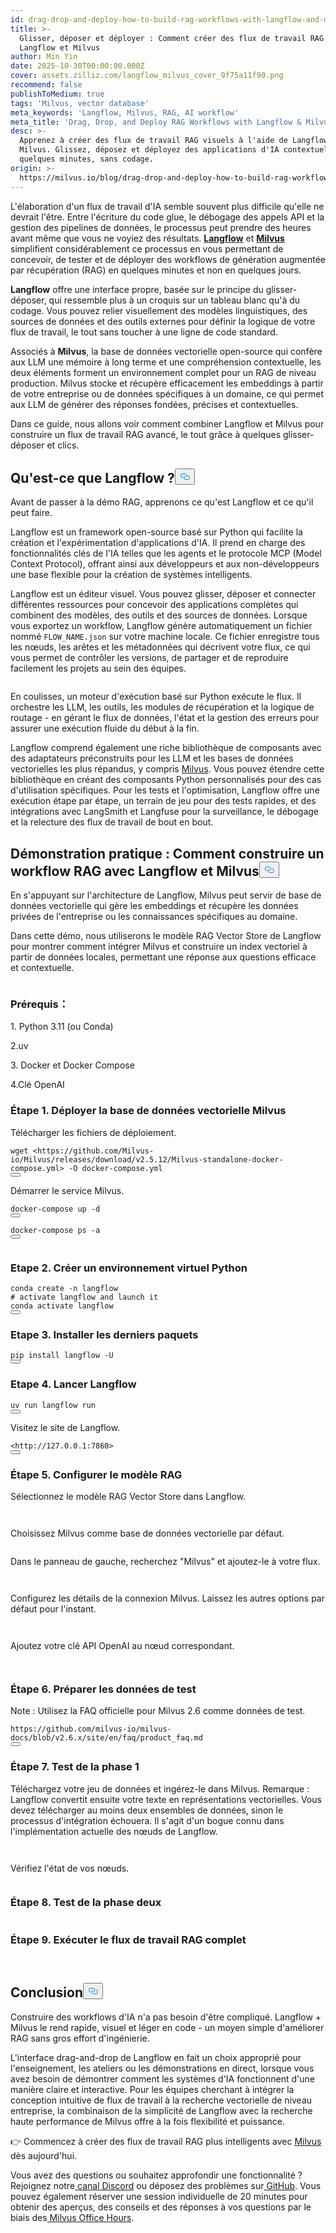 ```yaml
---
id: drag-drop-and-deploy-how-to-build-rag-workflows-with-langflow-and-milvus.md
title: >-
  Glisser, déposer et déployer : Comment créer des flux de travail RAG avec
  Langflow et Milvus
author: Min Yin
date: 2025-10-30T00:00:00.000Z
cover: assets.zilliz.com/langflow_milvus_cover_9f75a11f90.png
recommend: false
publishToMedium: true
tags: 'Milvus, vector database'
meta_keywords: 'Langflow, Milvus, RAG, AI workflow'
meta_title: 'Drag, Drop, and Deploy RAG Workflows with Langflow & Milvus'
desc: >-
  Apprenez à créer des flux de travail RAG visuels à l'aide de Langflow et
  Milvus. Glissez, déposez et déployez des applications d'IA contextuelles en
  quelques minutes, sans codage.
origin: >-
  https://milvus.io/blog/drag-drop-and-deploy-how-to-build-rag-workflows-with-langflow-and-milvus.md
---
```

<p>L'élaboration d'un flux de travail d'IA semble souvent plus difficile qu'elle ne devrait l'être. Entre l'écriture du code glue, le débogage des appels API et la gestion des pipelines de données, le processus peut prendre des heures avant même que vous ne voyiez des résultats. <a href="https://www.langflow.org/"><strong>Langflow</strong></a> et <a href="https://milvus.io/"><strong>Milvus</strong></a> simplifient considérablement ce processus en vous permettant de concevoir, de tester et de déployer des workflows de génération augmentée par récupération (RAG) en quelques minutes et non en quelques jours.</p>
<p><strong>Langflow</strong> offre une interface propre, basée sur le principe du glisser-déposer, qui ressemble plus à un croquis sur un tableau blanc qu'à du codage. Vous pouvez relier visuellement des modèles linguistiques, des sources de données et des outils externes pour définir la logique de votre flux de travail, le tout sans toucher à une ligne de code standard.</p>
<p>Associés à <strong>Milvus</strong>, la base de données vectorielle open-source qui confère aux LLM une mémoire à long terme et une compréhension contextuelle, les deux éléments forment un environnement complet pour un RAG de niveau production. Milvus stocke et récupère efficacement les embeddings à partir de votre entreprise ou de données spécifiques à un domaine, ce qui permet aux LLM de générer des réponses fondées, précises et contextuelles.</p>
<p>Dans ce guide, nous allons voir comment combiner Langflow et Milvus pour construire un flux de travail RAG avancé, le tout grâce à quelques glisser-déposer et clics.</p>
<h2 id="What-is-Langflow" class="common-anchor-header">Qu'est-ce que Langflow ?<button data-href="#What-is-Langflow" class="anchor-icon" translate="no">
      <svg translate="no"
        aria-hidden="true"
        focusable="false"
        height="20"
        version="1.1"
        viewBox="0 0 16 16"
        width="16"
      >
        <path
          fill="#0092E4"
          fill-rule="evenodd"
          d="M4 9h1v1H4c-1.5 0-3-1.69-3-3.5S2.55 3 4 3h4c1.45 0 3 1.69 3 3.5 0 1.41-.91 2.72-2 3.25V8.59c.58-.45 1-1.27 1-2.09C10 5.22 8.98 4 8 4H4c-.98 0-2 1.22-2 2.5S3 9 4 9zm9-3h-1v1h1c1 0 2 1.22 2 2.5S13.98 12 13 12H9c-.98 0-2-1.22-2-2.5 0-.83.42-1.64 1-2.09V6.25c-1.09.53-2 1.84-2 3.25C6 11.31 7.55 13 9 13h4c1.45 0 3-1.69 3-3.5S14.5 6 13 6z"
        ></path>
      </svg>
    </button></h2><p>Avant de passer à la démo RAG, apprenons ce qu'est Langflow et ce qu'il peut faire.</p>
<p>Langflow est un framework open-source basé sur Python qui facilite la création et l'expérimentation d'applications d'IA. Il prend en charge des fonctionnalités clés de l'IA telles que les agents et le protocole MCP (Model Context Protocol), offrant ainsi aux développeurs et aux non-développeurs une base flexible pour la création de systèmes intelligents.</p>
<p>Langflow est un éditeur visuel. Vous pouvez glisser, déposer et connecter différentes ressources pour concevoir des applications complètes qui combinent des modèles, des outils et des sources de données. Lorsque vous exportez un workflow, Langflow génère automatiquement un fichier nommé <code translate="no">FLOW_NAME.json</code> sur votre machine locale. Ce fichier enregistre tous les nœuds, les arêtes et les métadonnées qui décrivent votre flux, ce qui vous permet de contrôler les versions, de partager et de reproduire facilement les projets au sein des équipes.</p>
<p>
  <span class="img-wrapper">
    <img translate="no" src="https://assets.zilliz.com/Langflow_s_visual_editor_cd553ad4ad.png" alt="" class="doc-image" id="" />
    <span></span>
  </span>
</p>
<p>En coulisses, un moteur d'exécution basé sur Python exécute le flux. Il orchestre les LLM, les outils, les modules de récupération et la logique de routage - en gérant le flux de données, l'état et la gestion des erreurs pour assurer une exécution fluide du début à la fin.</p>
<p>Langflow comprend également une riche bibliothèque de composants avec des adaptateurs préconstruits pour les LLM et les bases de données vectorielles les plus répandus, y compris <a href="https://milvus.io/">Milvus</a>. Vous pouvez étendre cette bibliothèque en créant des composants Python personnalisés pour des cas d'utilisation spécifiques. Pour les tests et l'optimisation, Langflow offre une exécution étape par étape, un terrain de jeu pour des tests rapides, et des intégrations avec LangSmith et Langfuse pour la surveillance, le débogage et la relecture des flux de travail de bout en bout.</p>
<h2 id="Hands-on-Demo-How-to-Build-a-RAG-Workflow-with-Langflow-and-Milvus" class="common-anchor-header">Démonstration pratique : Comment construire un workflow RAG avec Langflow et Milvus<button data-href="#Hands-on-Demo-How-to-Build-a-RAG-Workflow-with-Langflow-and-Milvus" class="anchor-icon" translate="no">
      <svg translate="no"
        aria-hidden="true"
        focusable="false"
        height="20"
        version="1.1"
        viewBox="0 0 16 16"
        width="16"
      >
        <path
          fill="#0092E4"
          fill-rule="evenodd"
          d="M4 9h1v1H4c-1.5 0-3-1.69-3-3.5S2.55 3 4 3h4c1.45 0 3 1.69 3 3.5 0 1.41-.91 2.72-2 3.25V8.59c.58-.45 1-1.27 1-2.09C10 5.22 8.98 4 8 4H4c-.98 0-2 1.22-2 2.5S3 9 4 9zm9-3h-1v1h1c1 0 2 1.22 2 2.5S13.98 12 13 12H9c-.98 0-2-1.22-2-2.5 0-.83.42-1.64 1-2.09V6.25c-1.09.53-2 1.84-2 3.25C6 11.31 7.55 13 9 13h4c1.45 0 3-1.69 3-3.5S14.5 6 13 6z"
        ></path>
      </svg>
    </button></h2><p>En s'appuyant sur l'architecture de Langflow, Milvus peut servir de base de données vectorielle qui gère les embeddings et récupère les données privées de l'entreprise ou les connaissances spécifiques au domaine.</p>
<p>Dans cette démo, nous utiliserons le modèle RAG Vector Store de Langflow pour montrer comment intégrer Milvus et construire un index vectoriel à partir de données locales, permettant une réponse aux questions efficace et contextuelle.</p>
<p>
  <span class="img-wrapper">
    <img translate="no" src="https://assets.zilliz.com/data_processing_flow_289a9376c9.webp" alt="" class="doc-image" id="" />
    <span></span>
  </span>
</p>
<h3 id="Prerequisites" class="common-anchor-header">Prérequis：</h3><p>1. Python 3.11 (ou Conda)</p>
<p>2.uv</p>
<p>3. Docker et Docker Compose</p>
<p>4.Clé OpenAI</p>
<h3 id="Step-1-Deploy-Milvus-Vector-Database" class="common-anchor-header">Étape 1. Déployer la base de données vectorielle Milvus</h3><p>Télécharger les fichiers de déploiement.</p>
<pre><code translate="no">wget &lt;https://github.com/Milvus-io/Milvus/releases/download/v2.5.12/Milvus-standalone-docker-compose.yml&gt; -O docker-compose.yml
<button class="copy-code-btn"></button></code></pre>
<p>Démarrer le service Milvus.</p>
<pre><code translate="no">docker-compose up -d
<button class="copy-code-btn"></button></code></pre>
<pre><code translate="no">docker-compose ps -a
<button class="copy-code-btn"></button></code></pre>
<p>
  <span class="img-wrapper">
    <img translate="no" src="https://assets.zilliz.com/start_milvus_service_860353ed55.webp" alt="" class="doc-image" id="" />
    <span></span>
  </span>
</p>
<h3 id="Step-2-Create-a-Python-Virtual-Environment" class="common-anchor-header">Etape 2. Créer un environnement virtuel Python</h3><pre><code translate="no">conda create -n langflow
<span class="hljs-comment"># activate langflow and launch it</span>
conda activate langflow
<button class="copy-code-btn"></button></code></pre>
<h3 id="Step-3-Install-the-Latest-Packages" class="common-anchor-header">Etape 3. Installer les derniers paquets</h3><pre><code translate="no">pip install langflow -U
<button class="copy-code-btn"></button></code></pre>
<h3 id="Step-4-Launch-Langflow" class="common-anchor-header">Etape 4. Lancer Langflow</h3><pre><code translate="no">uv run langflow run
<button class="copy-code-btn"></button></code></pre>
<p>Visitez le site de Langflow.</p>
<pre><code translate="no">&lt;<span class="hljs-attr">http</span>:<span class="hljs-comment">//127.0.0.1:7860&gt;</span>
<button class="copy-code-btn"></button></code></pre>
<h3 id="Step-5-Configure-the-RAG-Template" class="common-anchor-header">Étape 5. Configurer le modèle RAG</h3><p>Sélectionnez le modèle RAG Vector Store dans Langflow.</p>
<p>
  <span class="img-wrapper">
    <img translate="no" src="https://assets.zilliz.com/rag1_fcb0d1c3c5.webp" alt="" class="doc-image" id="" />
    <span></span>
  </span>
</p>
<p>
  <span class="img-wrapper">
    <img translate="no" src="https://assets.zilliz.com/rag2_f750e10a41.webp" alt="" class="doc-image" id="" />
    <span></span>
  </span>
</p>
<p>Choisissez Milvus comme base de données vectorielle par défaut.</p>
<p>
  <span class="img-wrapper">
    <img translate="no" src="https://assets.zilliz.com/vdb_milvus_925c6ce846.webp" alt="" class="doc-image" id="" />
    <span></span>
  </span>
</p>
<p>Dans le panneau de gauche, recherchez "Milvus" et ajoutez-le à votre flux.</p>
<p>
  <span class="img-wrapper">
    <img translate="no" src="https://assets.zilliz.com/add_milvus1_862d14d0d0.webp" alt="" class="doc-image" id="" />
    <span></span>
  </span>
</p>
<p>
  <span class="img-wrapper">
    <img translate="no" src="https://assets.zilliz.com/add_milvus2_4e3d6aacda.webp" alt="" class="doc-image" id="" />
    <span></span>
  </span>
</p>
<p>Configurez les détails de la connexion Milvus. Laissez les autres options par défaut pour l'instant.</p>
<p>
  <span class="img-wrapper">
    <img translate="no" src="https://assets.zilliz.com/connect1_a27d3e4f43.webp" alt="" class="doc-image" id="" />
    <span></span>
  </span>
</p>
<p>
  <span class="img-wrapper">
    <img translate="no" src="https://assets.zilliz.com/connect2_d8421c1525.webp" alt="" class="doc-image" id="" />
    <span></span>
  </span>
</p>
<p>Ajoutez votre clé API OpenAI au nœud correspondant.</p>
<p>
  <span class="img-wrapper">
    <img translate="no" src="https://assets.zilliz.com/openai_key_7a6596868c.webp" alt="" class="doc-image" id="" />
    <span></span>
  </span>
</p>
<p>
  <span class="img-wrapper">
    <img translate="no" src="https://assets.zilliz.com/openai_key2_4753bfb4d0.webp" alt="" class="doc-image" id="" />
    <span></span>
  </span>
</p>
<h3 id="Step-6-Prepare-Test-Data" class="common-anchor-header">Étape 6. Préparer les données de test</h3><p>Note : Utilisez la FAQ officielle pour Milvus 2.6 comme données de test.</p>
<pre><code translate="no">https://github.com/milvus-io/milvus-docs/blob/v2.6.x/site/en/faq/product_faq.md
<button class="copy-code-btn"></button></code></pre>
<h3 id="Step-7-Phase-One-Testing" class="common-anchor-header">Étape 7. Test de la phase 1</h3><p>Téléchargez votre jeu de données et ingérez-le dans Milvus. Remarque : Langflow convertit ensuite votre texte en représentations vectorielles. Vous devez télécharger au moins deux ensembles de données, sinon le processus d'intégration échouera. Il s'agit d'un bogue connu dans l'implémentation actuelle des nœuds de Langflow.</p>
<p>
  <span class="img-wrapper">
    <img translate="no" src="https://assets.zilliz.com/ingest_7b804d870a.webp" alt="" class="doc-image" id="" />
    <span></span>
  </span>
</p>
<p>
  <span class="img-wrapper">
    <img translate="no" src="https://assets.zilliz.com/ingest2_fc7f1e4d9a.webp" alt="" class="doc-image" id="" />
    <span></span>
  </span>
</p>
<p>Vérifiez l'état de vos nœuds.</p>
<p>
  <span class="img-wrapper">
    <img translate="no" src="https://assets.zilliz.com/test_48e02d48ca.webp" alt="" class="doc-image" id="" />
    <span></span>
  </span>
</p>
<h3 id="Step-8-Phase-Two-Testing" class="common-anchor-header">Étape 8. Test de la phase deux</h3><p>
  <span class="img-wrapper">
    <img translate="no" src="https://assets.zilliz.com/ingest_7b804d870a.webp" alt="" class="doc-image" id="" />
    <span></span>
  </span>
</p>
<h3 id="Step-9-Run-the-Full-RAG-Workflow" class="common-anchor-header">Étape 9. Exécuter le flux de travail RAG complet</h3><p>
  <span class="img-wrapper">
    <img translate="no" src="https://assets.zilliz.com/full_flow1_5b4f4962f5.webp" alt="" class="doc-image" id="" />
    <span></span>
  </span>
</p>
<p>
  <span class="img-wrapper">
    <img translate="no" src="https://assets.zilliz.com/full_flow2_535c722a3d.webp" alt="" class="doc-image" id="" />
    <span></span>
  </span>
</p>
<h2 id="Conclusion" class="common-anchor-header">Conclusion<button data-href="#Conclusion" class="anchor-icon" translate="no">
      <svg translate="no"
        aria-hidden="true"
        focusable="false"
        height="20"
        version="1.1"
        viewBox="0 0 16 16"
        width="16"
      >
        <path
          fill="#0092E4"
          fill-rule="evenodd"
          d="M4 9h1v1H4c-1.5 0-3-1.69-3-3.5S2.55 3 4 3h4c1.45 0 3 1.69 3 3.5 0 1.41-.91 2.72-2 3.25V8.59c.58-.45 1-1.27 1-2.09C10 5.22 8.98 4 8 4H4c-.98 0-2 1.22-2 2.5S3 9 4 9zm9-3h-1v1h1c1 0 2 1.22 2 2.5S13.98 12 13 12H9c-.98 0-2-1.22-2-2.5 0-.83.42-1.64 1-2.09V6.25c-1.09.53-2 1.84-2 3.25C6 11.31 7.55 13 9 13h4c1.45 0 3-1.69 3-3.5S14.5 6 13 6z"
        ></path>
      </svg>
    </button></h2><p>Construire des workflows d'IA n'a pas besoin d'être compliqué. Langflow + Milvus le rend rapide, visuel et léger en code - un moyen simple d'améliorer RAG sans gros effort d'ingénierie.</p>
<p>L'interface drag-and-drop de Langflow en fait un choix approprié pour l'enseignement, les ateliers ou les démonstrations en direct, lorsque vous avez besoin de démontrer comment les systèmes d'IA fonctionnent d'une manière claire et interactive. Pour les équipes cherchant à intégrer la conception intuitive de flux de travail à la recherche vectorielle de niveau entreprise, la combinaison de la simplicité de Langflow avec la recherche haute performance de Milvus offre à la fois flexibilité et puissance.</p>
<p>👉 Commencez à créer des flux de travail RAG plus intelligents avec <a href="https://milvus.io/">Milvus</a> dès aujourd'hui.</p>
<p>Vous avez des questions ou souhaitez approfondir une fonctionnalité ? Rejoignez notre<a href="https://discord.com/invite/8uyFbECzPX"> canal Discord</a> ou déposez des problèmes sur<a href="https://github.com/milvus-io/milvus"> GitHub</a>. Vous pouvez également réserver une session individuelle de 20 minutes pour obtenir des aperçus, des conseils et des réponses à vos questions par le biais des<a href="https://milvus.io/blog/join-milvus-office-hours-to-get-support-from-vectordb-experts.md"> Milvus Office Hours</a>.</p>
